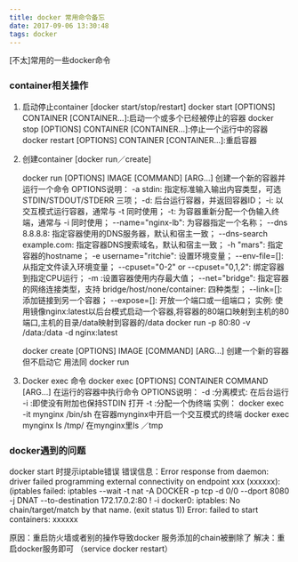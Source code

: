 ```yaml
---
title: docker 常用命令备忘
date: 2017-09-06 13:30:48
tags: docker
---
```


[不太]常用的一些docker命令

<!--more-->

### container相关操作

1. 启动停止container [docker start/stop/restart]
   docker start [OPTIONS] CONTAINER [CONTAINER...]:启动一个或多个已经被停止的容器
   docker stop [OPTIONS] CONTAINER [CONTAINER...]:停止一个运行中的容器
   docker restart [OPTIONS] CONTAINER [CONTAINER...]:重启容器

2. 创建container [docker run／create]

   docker run [OPTIONS] IMAGE [COMMAND] [ARG...] 创建一个新的容器并运行一个命令
   OPTIONS说明：
     -a stdin: 指定标准输入输出内容类型，可选 STDIN/STDOUT/STDERR 三项；
     -d: 后台运行容器，并返回容器ID；
     -i: 以交互模式运行容器，通常与 -t 同时使用；
     -t: 为容器重新分配一个伪输入终端，通常与 -i 同时使用；
     --name="nginx-lb": 为容器指定一个名称；
     --dns 8.8.8.8: 指定容器使用的DNS服务器，默认和宿主一致；
     --dns-search example.com: 指定容器DNS搜索域名，默认和宿主一致；
     -h "mars": 指定容器的hostname；
     -e username="ritchie": 设置环境变量；
     --env-file=[]: 从指定文件读入环境变量；
     --cpuset="0-2" or --cpuset="0,1,2": 绑定容器到指定CPU运行；
     -m :设置容器使用内存最大值；
     --net="bridge": 指定容器的网络连接类型，支持 bridge/host/none/container: 四种类型；
     --link=[]: 添加链接到另一个容器；
     --expose=[]: 开放一个端口或一组端口；
   实例:
     使用镜像nginx:latest以后台模式启动一个容器,将容器的80端口映射到主机的80端口,主机的目录/data映射到容器的/data
     docker run -p 80:80 -v /data:/data -d nginx:latest

   docker create [OPTIONS] IMAGE [COMMAND] [ARG...] 创建一个新的容器但不启动它
     用法同 docker run

3. Docker exec 命令
   docker exec [OPTIONS] CONTAINER COMMAND [ARG...] 在运行的容器中执行命令
   OPTIONS说明：
     -d :分离模式: 在后台运行
     -i :即使没有附加也保持STDIN 打开
     -t :分配一个伪终端
   实例：
     docker exec -it mynginx /bin/sh 在容器mynginx中开启一个交互模式的终端
     docker exec mynginx ls /tmp/ 在mynginx里ls ／tmp

### docker遇到的问题

docker start 时提示iptable错误
错误信息：Error response from daemon: driver failed programming external connectivity on endpoint xxx (xxxxxx):  (iptables failed: iptables --wait -t nat -A DOCKER -p tcp -d 0/0 --dport 8080 -j DNAT --to-destination 172.17.0.2:80 ! -i docker0: iptables: No chain/target/match by that name.
 (exit status 1))
Error: failed to start containers: xxxxxx

原因：重启防火墙或者别的操作导致docker 服务添加的chain被删除了
解决：重启docker服务即可 （service docker restart）

